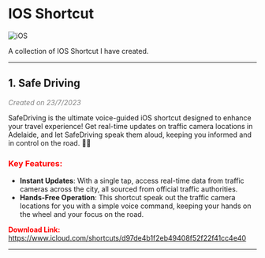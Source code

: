 # IOS Shortcut

![iOS](https://img.shields.io/badge/iOS-000000?style=for-the-badge&logo=ios&logoColor=white)

A collection of IOS Shortcut I have created.


---

## 1. Safe Driving
<span style="color:gray">*Created on 23/7/2023*</span>

SafeDriving is the ultimate voice-guided iOS shortcut designed to enhance your travel experience! Get real-time updates on traffic camera locations in Adelaide, and let SafeDriving speak them aloud, keeping you informed and in control on the road. 🚗🚓

### <span style="color:red">**Key Features:**</span>

- **Instant Updates**: With a single tap, access real-time data from traffic cameras across the city, all sourced from official traffic authorities.
- **Hands-Free Operation**: This shortcut speak out the traffic camera locations for you with a simple voice command, keeping your hands on the wheel and your focus on the road.

<span style="color:red">**Download Link:**</span> https://www.icloud.com/shortcuts/d97de4b1f2eb49408f52f22f41cc4e40








-----


